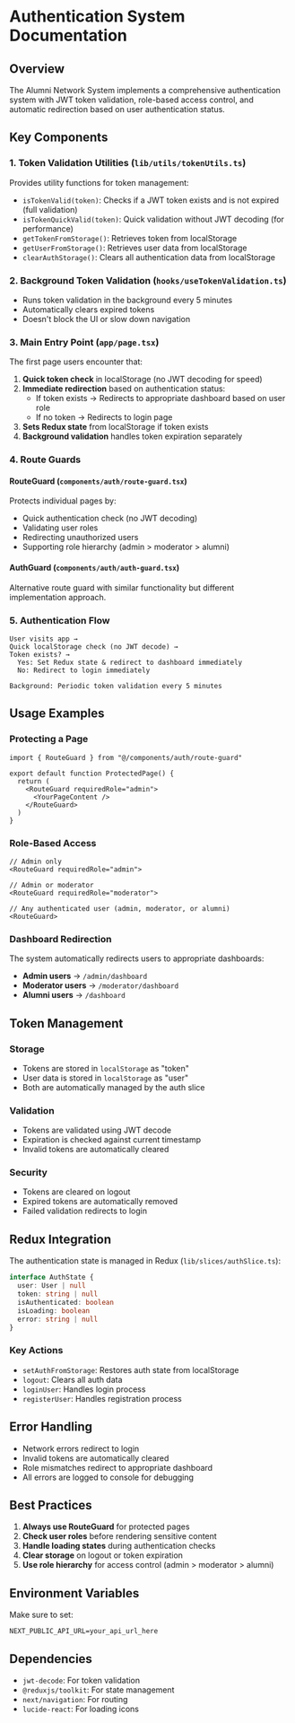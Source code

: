 # Authentication System Documentation

## Overview

The Alumni Network System implements a comprehensive authentication system with JWT token validation, role-based access control, and automatic redirection based on user authentication status.

## Key Components

### 1. Token Validation Utilities (`lib/utils/tokenUtils.ts`)

Provides utility functions for token management:

- `isTokenValid(token)`: Checks if a JWT token exists and is not expired (full validation)
- `isTokenQuickValid(token)`: Quick validation without JWT decoding (for performance)
- `getTokenFromStorage()`: Retrieves token from localStorage
- `getUserFromStorage()`: Retrieves user data from localStorage
- `clearAuthStorage()`: Clears all authentication data from localStorage

### 2. Background Token Validation (`hooks/useTokenValidation.ts`)

- Runs token validation in the background every 5 minutes
- Automatically clears expired tokens
- Doesn't block the UI or slow down navigation

### 3. Main Entry Point (`app/page.tsx`)

The first page users encounter that:

1. **Quick token check** in localStorage (no JWT decoding for speed)
2. **Immediate redirection** based on authentication status:
   - If token exists → Redirects to appropriate dashboard based on user role
   - If no token → Redirects to login page
3. **Sets Redux state** from localStorage if token exists
4. **Background validation** handles token expiration separately

### 4. Route Guards

#### RouteGuard (`components/auth/route-guard.tsx`)
Protects individual pages by:
- Quick authentication check (no JWT decoding)
- Validating user roles
- Redirecting unauthorized users
- Supporting role hierarchy (admin > moderator > alumni)

#### AuthGuard (`components/auth/auth-guard.tsx`)
Alternative route guard with similar functionality but different implementation approach.

### 5. Authentication Flow

```
User visits app → 
Quick localStorage check (no JWT decode) → 
Token exists? → 
  Yes: Set Redux state & redirect to dashboard immediately
  No: Redirect to login immediately

Background: Periodic token validation every 5 minutes
```

## Usage Examples

### Protecting a Page

```tsx
import { RouteGuard } from "@/components/auth/route-guard"

export default function ProtectedPage() {
  return (
    <RouteGuard requiredRole="admin">
      <YourPageContent />
    </RouteGuard>
  )
}
```

### Role-Based Access

```tsx
// Admin only
<RouteGuard requiredRole="admin">

// Admin or moderator
<RouteGuard requiredRole="moderator">

// Any authenticated user (admin, moderator, or alumni)
<RouteGuard>
```

### Dashboard Redirection

The system automatically redirects users to appropriate dashboards:

- **Admin users** → `/admin/dashboard`
- **Moderator users** → `/moderator/dashboard`
- **Alumni users** → `/dashboard`

## Token Management

### Storage
- Tokens are stored in `localStorage` as "token"
- User data is stored in `localStorage` as "user"
- Both are automatically managed by the auth slice

### Validation
- Tokens are validated using JWT decode
- Expiration is checked against current timestamp
- Invalid tokens are automatically cleared

### Security
- Tokens are cleared on logout
- Expired tokens are automatically removed
- Failed validation redirects to login

## Redux Integration

The authentication state is managed in Redux (`lib/slices/authSlice.ts`):

```typescript
interface AuthState {
  user: User | null
  token: string | null
  isAuthenticated: boolean
  isLoading: boolean
  error: string | null
}
```

### Key Actions
- `setAuthFromStorage`: Restores auth state from localStorage
- `logout`: Clears all auth data
- `loginUser`: Handles login process
- `registerUser`: Handles registration process

## Error Handling

- Network errors redirect to login
- Invalid tokens are automatically cleared
- Role mismatches redirect to appropriate dashboard
- All errors are logged to console for debugging

## Best Practices

1. **Always use RouteGuard** for protected pages
2. **Check user roles** before rendering sensitive content
3. **Handle loading states** during authentication checks
4. **Clear storage** on logout or token expiration
5. **Use role hierarchy** for access control (admin > moderator > alumni)

## Environment Variables

Make sure to set:
```
NEXT_PUBLIC_API_URL=your_api_url_here
```

## Dependencies

- `jwt-decode`: For token validation
- `@reduxjs/toolkit`: For state management
- `next/navigation`: For routing
- `lucide-react`: For loading icons